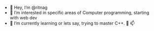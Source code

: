 - 👋 Hey, I’m @ritnag
- 👀 I’m interested in specific areas of Computer programming, starting with web dev
- 🌱 I’m currently learning or lets say, trying to master C++.
💞️ 
 📫 

<!---
ritnag/ritnag is a ✨ special ✨ repository because its `README.md` (this file) appears on your GitHub profile.
You can click the Preview link to take a look at your changes.
--->
